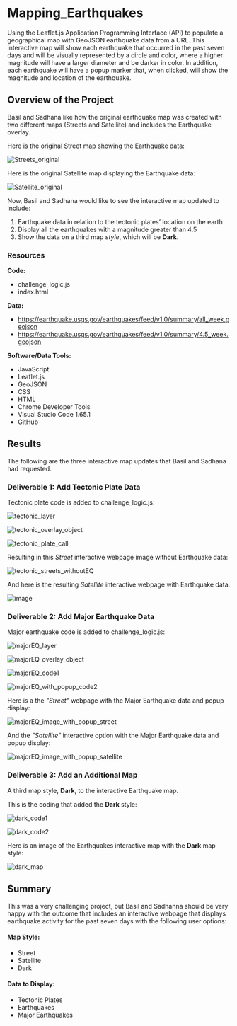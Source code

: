 # Mapping_Earthquakes
Using the Leaflet.js Application Programming Interface (API) to populate a geographical map with GeoJSON earthquake data from a URL. This interactive map will show each earthquake that occurred in the past seven days and will be visually represented by a circle and color, where a higher magnitude will have a larger diameter and be darker in color. In addition, each earthquake will have a popup marker that, when clicked, will show the magnitude and location of the earthquake.

## Overview of the Project
Basil and Sadhana like how the original earthquake map was created with two different maps (Streets and Satellite) and includes the Earthquake overlay.

Here is the original Street map showing the Earthquake data:

![Streets_original](https://user-images.githubusercontent.com/94148420/159166392-9f98ba94-b6a2-401a-875f-1cd9b0a8a234.PNG)

Here is the original Satellite map displaying the Earthquake data:

![Satellite_original](https://user-images.githubusercontent.com/94148420/159166432-1b76a0f9-7742-43c9-a82b-bbdaaea51145.PNG)

Now, Basil and Sadhana would like to see the interactive map updated to include:

1. Earthquake data in relation to the tectonic plates’ location on the earth
2. Display all the earthquakes with a magnitude greater than 4.5
3. Show the data on a third map *style*, which will be **Dark**.

### Resources
**Code:**
* challenge_logic.js
* index.html

**Data:**
* https://earthquake.usgs.gov/earthquakes/feed/v1.0/summary/all_week.geojson
* https://earthquake.usgs.gov/earthquakes/feed/v1.0/summary/4.5_week.geojson

**Software/Data Tools:**
* JavaScript
* Leaflet.js
* GeoJSON
* CSS
* HTML
* Chrome Developer Tools
* Visual Studio Code 1.65.1
* GitHub


## Results
The following are the three interactive map updates that Basil and Sadhana had requested.

### Deliverable 1: Add Tectonic Plate Data
Tectonic plate code is added to challenge_logic.js:

![tectonic_layer](https://user-images.githubusercontent.com/94148420/159167837-4681762c-df24-4bf0-9ee1-73ad48c0553a.PNG)

![tectonic_overlay_object](https://user-images.githubusercontent.com/94148420/159167894-a902c454-ab1e-4b28-a639-f958728636e5.PNG)

![tectonic_plate_call](https://user-images.githubusercontent.com/94148420/159167958-3090954e-6a7a-4614-aed2-294d9736e763.PNG)

Resulting in this *Street* interactive webpage image without Earthquake data:

![tectonic_streets_withoutEQ](https://user-images.githubusercontent.com/94148420/159168106-65619c6c-f7e5-45a5-ac09-3dbed885d737.PNG)

And here is the resulting *Satellite* interactive webpage with Earthquake data:

![image](https://user-images.githubusercontent.com/94148420/159168197-2ed04225-0428-455e-b194-bbe20f9e6eac.png)

### Deliverable 2: Add Major Earthquake Data
Major earthquake code is added to challenge_logic.js:

![majorEQ_layer](https://user-images.githubusercontent.com/94148420/159168326-bd428f8c-44de-4bd0-a24b-97ee7367a630.PNG)

![majorEQ_overlay_object](https://user-images.githubusercontent.com/94148420/159168372-2e6083d2-6a81-422d-a6ac-0cfa20d855ea.PNG)

![majorEQ_code1](https://user-images.githubusercontent.com/94148420/159168536-bdade35a-b03c-4b97-8855-f13c6de8a3dd.PNG)

![majorEQ_with_popup_code2](https://user-images.githubusercontent.com/94148420/159168646-7d1f80a3-742f-4cea-b81e-1232003440d8.PNG)

Here is a the *"Street"* webpage with the Major Earthquake data and popup display:

![majorEQ_image_with_popup_street](https://user-images.githubusercontent.com/94148420/159168806-ecf08446-200f-4ec7-b667-91840aea9508.PNG)

And the *"Satellite"* interactive option with the Major Earthquake data and popup display:

![majorEQ_image_with_popup_satellite](https://user-images.githubusercontent.com/94148420/159168909-8793c79d-bc49-4dbf-a31b-4520dfac052e.PNG)

### Deliverable 3: Add an Additional Map
A third map style, **Dark**, to the interactive Earthquake map.

This is the coding that added the **Dark** style:

![dark_code1](https://user-images.githubusercontent.com/94148420/159171348-09a87f30-f04b-4202-86d3-e0311b81a936.PNG)

![dark_code2](https://user-images.githubusercontent.com/94148420/159171366-a591cb7d-6edf-4dce-9264-aa671ac9cc16.PNG)

Here is an image of the Earthquakes interactive map with the **Dark** map style:

![dark_map](https://user-images.githubusercontent.com/94148420/159171459-67ca8899-02d8-49e5-8fd7-410183f3f598.PNG)


## Summary
This was a very challenging project, but Basil and Sadhanna should be very happy with the outcome that includes an interactive webpage that displays earthquake activity for the past seven days with the following user options:
#### Map Style:
* Street
* Satellite
* Dark

#### Data to Display:
* Tectonic Plates
* Earthquakes
* Major Earthquakes

